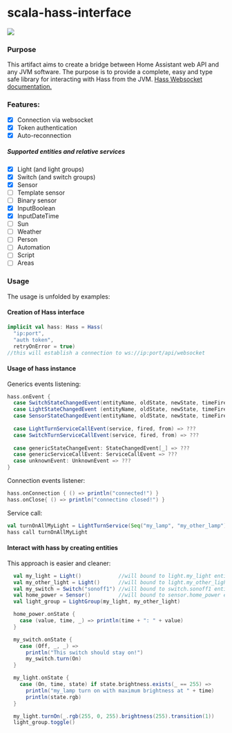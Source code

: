 # scala-hass-interface
[![](https://jitpack.io/v/edobrb/scala-hass-interface.svg)](https://jitpack.io/#edobrb/scala-hass-interface)

### Purpose
This artifact aims to create a bridge between Home Assistant web API and any JVM software.
The purpose is to provide a complete, easy and type safe library for interacting with Hass from the JVM.
[Hass Websocket documentation.](https://developers.home-assistant.io/docs/api/websocket/)

### Features:
- [x] Connection via websocket
- [x] Token authentication
- [x] Auto-reconnection
##### Supported entities and relative services
- [x] Light (and light groups)
- [x] Switch (and switch groups)
- [x] Sensor
- [ ] Template sensor
- [ ] Binary sensor
- [x] InputBoolean
- [x] InputDateTime
- [ ] Sun
- [ ] Weather
- [ ] Person
- [ ] Automation
- [ ] Script
- [ ] Areas

### Usage

The usage is unfolded by examples:

#### Creation of Hass interface
```scala
implicit val hass: Hass = Hass(
  "ip:port", 
  "auth token", 
  retryOnError = true) 
//this will establish a connection to ws://ip:port/api/websocket
```

#### Usage of hass instance
Generics events listening:
```scala
hass.onEvent {
  case SwitchStateChangedEvent(entityName, oldState, newState, timeFired, origin) => ???
  case LightStateChangedEvent (entityName, oldState, newState, timeFired, origin) => ???
  case SensorStateChangedEvent(entityName, oldState, newState, timeFired, origin) => ???
 
  case LightTurnServiceCallEvent(service, fired, from) => ???
  case SwitchTurnServiceCallEvent(service, fired, from) => ???
 
  case genericStateChangeEvent: StateChangedEvent[_] => ???
  case genericServiceCallEvent: ServiceCallEvent => ???
  case unknownEvent: UnknownEvent => ???
}
```
Connection events listener:
```scala
hass.onConnection { () => println("connected!") }
hass.onClose{ () => println("connectino closed!") }
```
Service call:
```scala
val turnOnAllMyLight = LightTurnService(Seq("my_lamp", "my_other_lamp"), On).brightness(255)
hass call turnOnAllMyLight
```

#### Interact with hass by creating entities
This approach is easier and cleaner:
```scala
  val my_light = Light()            //will bound to light.my_light entity
  val my_other_light = Light()      //will bound to light.my_other_light entity
  val my_switch = Switch("sonoff1") //will bound to switch.sonoff1 entity
  val home_power = Sensor()         //will bound to sensor.home_power entity
  val light_group = LightGroup(my_light, my_other_light)

  home_power.onState {
    case (value, time, _) => println(time + ": " + value)
  }

  my_switch.onState {
    case (Off, _, _) => 
      println("This switch should stay on!")
      my_switch.turn(On)
  }

  my_light.onState {
    case (On, time, state) if state.brightness.exists(_ == 255) => 
      println("my_lamp turn on with maximum brightness at " + time)
      println(state.rgb)
  }

  my_light.turnOn(_.rgb(255, 0, 255).brightness(255).transition(1))
  light_group.toggle()
```